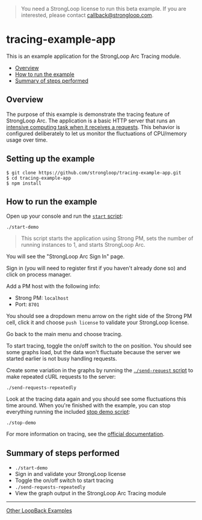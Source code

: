 > You need a StrongLoop license to run this beta example. If you are
interested, please contact callback@strongloop.com.

# tracing-example-app

This is an example application for the StrongLoop Arc Tracing module.

- [Overview](#overview)
- [How to run the example](#how-to-run-the-example)
- [Summary of steps performed](#summary-of-steps-performed)

## Overview

The purpose of this example is demonstrate the tracing feature of StrongLoop
Arc. The application is a basic HTTP server that runs an [intensive computing
task when it receives a requests](index.js#L10-L17). This behavior is configured
deliberately to let us monitor the fluctuations of CPU/memory usage over time.

## Setting up the example

```
$ git clone https://github.com/strongloop/tracing-example-app.git
$ cd tracing-example-app
$ npm install
```

## How to run the example

Open up your console and run the [`start` script](start-demo):

```
./start-demo
```

> This script starts the application using Strong PM, sets the number of running
instances to 1, and starts StrongLoop Arc.

You will see the "StrongLoop Arc Sign In" page.

Sign in (you will need to register first if you haven't already done so) and
click on process manager.

Add a PM host with the following info:

- Strong PM: `localhost`
- Port: `8701`

You should see a dropdown menu arrow on the right side of the Strong PM cell,
click it and choose `push license` to validate your StrongLoop license.

Go back to the main menu and choose tracing.

To start tracing, toggle the on/off switch to the on position. You should see
some graphs load, but the data won't fluctuate because the server we started
earlier is not busy handling requests.

Create some variation in the graphs by running the [`./send-request` script](send-request)
to make repeated cURL requests to the server:

```
./send-requests-repeatedly
```

Look at the tracing data again and you should see some fluctuations this time
around. When you're finished with the example, you can stop everything running
the included [stop demo script](stop-demo):

```
./stop-demo
```

For more information on tracing, see the [official documentation](http://docs.strongloop.com/display/SLC/Tracing).

## Summary of steps performed

- `./start-demo`
- Sign in and validate your StrongLoop license
- Toggle the on/off switch to start tracing
- `./send-requests-repeatedly`
- View the graph output in the StrongLoop Arc Tracing module

---

[Other LoopBack Examples](https://github.com/strongloop/loopback-example)
